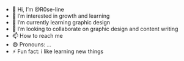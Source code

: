 - 👋 Hi, I’m @R0se-line
- 👀 I’m interested in growth and learning 
- 🌱 I’m currently learning graphic design 
- 💞️ I’m looking to collaborate on graphic design and content writing 
- 📫 How to reach me 
- 😄 Pronouns: ...
- ⚡ Fun fact: i like learning new things 

<!---
R0se-line/R0se-line is a ✨ special ✨ repository because its `README.md` (this file) appears on your GitHub profile.
You can click the Preview link to take a look at your changes.
--->
